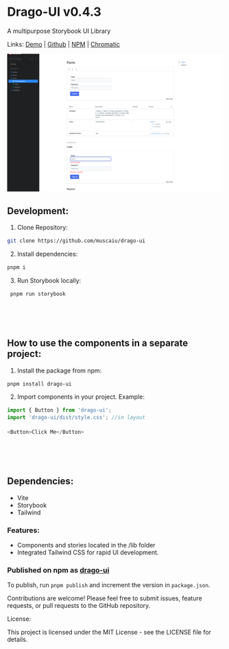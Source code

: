 # Drago-UI v0.4.3
 
 A multipurpose Storybook UI Library
 <br>

Links: [Demo](https://6647358832ebdbe9a0ba8e06-zrsegatxmt.chromatic.com) | 
[Github](https://github.com/muscaiu/drago-ui) | [NPM](https://www.npmjs.com/package/drago-ui) | [Chromatic](https://www.chromatic.com/builds?appId=6647358832ebdbe9a0ba8e06)

![hero](/public/example.png)


## Development:

1. Clone Repository:
```bash
git clone https://github.com/muscaiu/drago-ui
```
2. Install dependencies:
```bash
pnpm i
```
3. Run Storybook locally:

```bash
 pnpm run storybook
```

<br><br><br>

## How to use the components in a separate project:

1. Install the package from npm:
```bash
pnpm install drago-ui
```
2. Import components in your project. Example:
```javascript
import { Button } from 'drago-ui';
import 'drago-ui/dist/style.css'; //in layout

<Button>Click Me</Button>
```

<br><br><br>

## Dependencies:

- Vite
- Storybook
- Tailwind

### Features:

- Components and stories located in the /lib folder
- Integrated Tailwind CSS for rapid UI development.


### Published on npm as [drago-ui](https://www.npmjs.com/package/drago-ui)

To publish, run `pnpm publish` and increment the version in `package.json`.


Contributions are welcome! Please feel free to submit issues, feature requests, or pull requests to the GitHub repository.

License:

This project is licensed under the MIT License - see the LICENSE file for details.